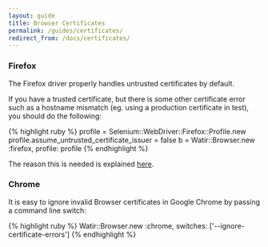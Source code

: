 ```yaml
---
layout: guide
title: Browser Certificates
permalink: /guides/certificates/
redirect_from: /docs/certificates/
---
```


<!--- TODO: Need to verify this code --->

### Firefox

The Firefox driver properly handles untrusted certificates by default.

If you have a trusted certificate, but there is some other certificate error such as a hostname mismatch (eg. using a production certificate in test), you should do the following:

{% highlight ruby %}
profile = Selenium::WebDriver::Firefox::Profile.new
profile.assume_untrusted_certificate_issuer = false
b = Watir::Browser.new :firefox, profile: profile
{% endhighlight %}

The reason this is needed is explained [here](https://github.com/SeleniumHQ/selenium/wiki/Untrusted-SSL-Certificates#implementation-details).

### Chrome

It is easy to ignore invalid Browser certificates in Google Chrome by passing a command line switch:

{% highlight ruby %}
Watir::Browser.new :chrome, switches: ['--ignore-certificate-errors']
{% endhighlight %}

<!--- TODO: Add code examples for other browsers --->
